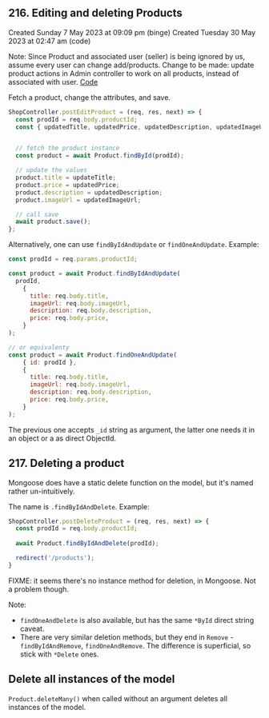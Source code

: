 ## 216. Editing and deleting Products
Created Sunday 7 May 2023 at 09:09 pm (binge)
Created Tuesday 30 May 2023 at 02:47 am (code)

Note: Since Product and associated user (seller) is being ignored by us, assume every user can change add/products. Change to be made: update product actions in Admin controller to work on all products, instead of associated with user. [Code]()

Fetch a product, change the attributes, and save.
```js
ShopController.postEditProduct = (req, res, next) => {
  const prodId = req.body.productId;
  const { updatedTitle, updatedPrice, updatedDescription, updatedImageUrl } = req.body;


  // fetch the product instance
  const product = await Product.findById(prodId);

  // update the values
  product.title = updateTitle;
  product.price = updatedPrice;
  product.description = updatedDescription;
  product.imageUrl = updatedImageUrl;

  // call save
  await product.save();
};
```

Alternatively, one can use `findByIdAndUpdate` or `findOneAndUpdate`. Example:
```js
const prodId = req.params.productId;

const product = await Product.findByIdAndUpdate(
  prodId,
    {
	  title: req.body.title,
	  imageUrl: req.body.imageUrl,
	  description: req.body.description,
	  price: req.body.price,
	}
);

// or equivalenty
const product = await Product.findOneAndUpdate(
	{ id: prodId },
    {
	  title: req.body.title,
	  imageUrl: req.body.imageUrl,
	  description: req.body.description,
	  price: req.body.price,
	}
);
```
The previous one accepts `_id` string as argument, the latter one needs it in an object or a as direct ObjectId.


## 217. Deleting a product
Mongoose does have a static delete function on the model, but it's named rather un-intuitively. 

The name is `.findByIdAndDelete`. Example:
```js
ShopController.postDeleteProduct = (req, res, next) => {
  const prodId = req.body.productId;
  
  await Product.findByIdAndDelete(prodId);

  redirect('/products');
}
```
FIXME: it seems there's no instance method for deletion, in Mongoose. Not a problem though.

Note:
- `findOneAndDelete` is also available, but has the same `*ById` direct string caveat.
- There are very similar deletion methods, but they end in `Remove` - `findByIdAndRemove`, `findOneAndRemove`. The difference is superficial, so stick with `*Delete` ones.

## Delete all instances of the model
`Product.deleteMany()` when called without an argument deletes all instances of the model.